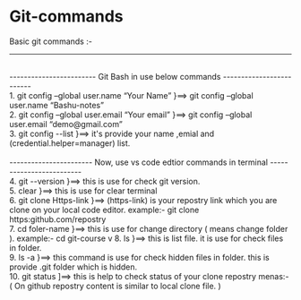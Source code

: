 # Git-commands
Basic git commands :-
___________________________________________________________________________________________________________________________________________________________________________________________________________________
<br>
------------------------ Git Bash in use below commands ------------------------- <br>
1. git config –global user.name “Your Name”   }==>   git config –global user.name “Bashu-notes” <br>
2. git config –global user.email “Your email”   }==>   git config –global user.email “demo@gmail.com” <br>
3. git config --list   }==>   it's provide your name ,emial and (credential.helper=manager) list. <br>
<br>
----------------------- Now, use vs code edtior commands in terminal ------------------------- <br>
4. git --version     }==>  this is use for check git version. <br>
5. clear             }==>  this is use for clear terminal <br>
6. git clone Https-link   }==> (https-link) is your repostry link which you are clone on your local code editor. example:- git clone https:github.com/repostry <br>
7. cd foler-name               }==>  this is use for change directory ( means change folder ). example:- cd git-course v
8. ls                }==>  this is list file. it is use for check files in folder. <br>
9. ls -a             }==>  this command is use for check hidden files in folder. this is provide .git folder which is hidden. <br>
10. git status        ]==>  this is help to check status of your clone repostry menas:- ( On github repostry content is similar to local clone file. ) <br>

